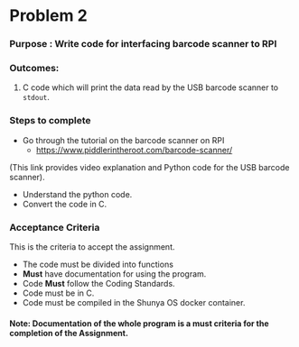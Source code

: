 # Problem 2

### Purpose : Write code for interfacing barcode scanner to RPI

### Outcomes: 
1. C code which will print the data read by the USB barcode scanner to `stdout`.


### Steps to complete 
- Go through the tutorial on the barcode scanner on RPI 
    - https://www.piddlerintheroot.com/barcode-scanner/

(This link provides video explanation and Python code for the USB barcode scanner).

- Understand the python code. 
- Convert the code in C.


### Acceptance Criteria 
This is the criteria to accept the assignment.
- The code must be divided into functions 
- **Must** have documentation for using the program.
- Code **Must** follow the Coding Standards.
- Code must be in C.
- Code must be compiled in the Shunya OS docker container.

#### Note: Documentation of the whole program is a must criteria for the completion of the Assignment.